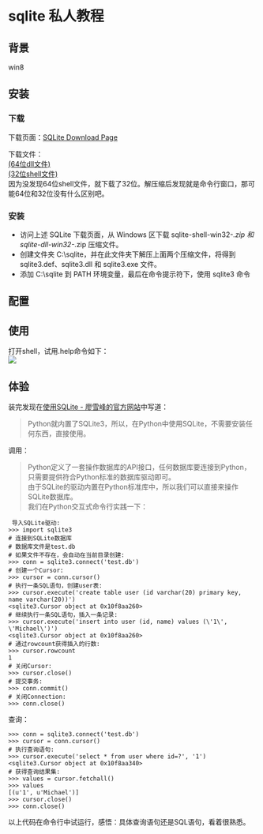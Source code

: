 # sqlite 私人教程

## 背景

win8

## 安装

### 下载  

下载页面：[SQLite Download Page](http://www.sqlite.org/download.html)  

下载文件：  
[(64位dll文件)](http://www.sqlite.org/2015/sqlite-dll-win64-x64-3090200.zip)  
[(32位shell文件)](http://www.sqlite.org/2015/sqlite-shell-win32-x86-3090200.zip)  
因为没发现64位shell文件，就下载了32位。解压缩后发现就是命令行窗口，那可能64位和32位没有什么区别吧。  

### 安装

- 访问上述 SQLite 下载页面，从 Windows 区下载 sqlite-shell-win32-*.zip 和 sqlite-dll-win32-*.zip 压缩文件。  
- 创建文件夹 C:\sqlite，并在此文件夹下解压上面两个压缩文件，将得到 sqlite3.def、sqlite3.dll 和 sqlite3.exe 文件。  
- 添加 C:\sqlite 到 PATH 环境变量，最后在命令提示符下，使用 sqlite3 命令

## 配置

## 使用

打开shell，试用.help命令如下：  
![](http://7xotr7.com1.z0.glb.clouddn.com/15-12-3/14603097.jpg)

## 体验

装完发现在[使用SQLite - 廖雪峰的官方网站](http://www.liaoxuefeng.com/wiki/001374738125095c955c1e6d8bb493182103fac9270762a000/001388320596292f925f46d56ef4c80a1c9d8e47e2d5711000)中写道：  
> Python就内置了SQLite3，所以，在Python中使用SQLite，不需要安装任何东西，直接使用。  

调用：  

> Python定义了一套操作数据库的API接口，任何数据库要连接到Python，只需要提供符合Python标准的数据库驱动即可。  
> 由于SQLite的驱动内置在Python标准库中，所以我们可以直接来操作SQLite数据库。  
> 我们在Python交互式命令行实践一下：  

     导入SQLite驱动:
	>>> import sqlite3
	# 连接到SQLite数据库
	# 数据库文件是test.db
	# 如果文件不存在，会自动在当前目录创建:
	>>> conn = sqlite3.connect('test.db')
	# 创建一个Cursor:
	>>> cursor = conn.cursor()
	# 执行一条SQL语句，创建user表:
	>>> cursor.execute('create table user (id varchar(20) primary key, name varchar(20))')
	<sqlite3.Cursor object at 0x10f8aa260>
	# 继续执行一条SQL语句，插入一条记录:
	>>> cursor.execute('insert into user (id, name) values (\'1\', \'Michael\')')
	<sqlite3.Cursor object at 0x10f8aa260>
	# 通过rowcount获得插入的行数:
	>>> cursor.rowcount
	1
	# 关闭Cursor:
	>>> cursor.close()
	# 提交事务:
	>>> conn.commit()
	# 关闭Connection:
	>>> conn.close()

查询：  

    >>> conn = sqlite3.connect('test.db')
	>>> cursor = conn.cursor()
	# 执行查询语句:
	>>> cursor.execute('select * from user where id=?', '1')
	<sqlite3.Cursor object at 0x10f8aa340>
	# 获得查询结果集:
	>>> values = cursor.fetchall()
	>>> values
	[(u'1', u'Michael')]
	>>> cursor.close()
	>>> conn.close()

以上代码在命令行中试运行，感悟：具体查询语句还是SQL语句，看着很熟悉。  